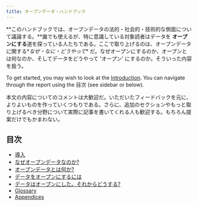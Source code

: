 ```yaml
---
title: オープンデータ・ハンドブック
---
```


**このハンドブックでは、オープンデータの法的・社会的・技術的な側面について議論する。**誰でも使えるが、特に意識している対象読者はデータを **オープンにする**道を探っている人たちである。ここで取り上げるのは、オープンデータに関する\**なぜ・なに・どうやって*\* だ。なぜオープンにするのか、オープンとは何なのか、そしてデータをどうやって 'オープン' にするのか。そういった内容を扱う。

To get started, you may wish to look at the [Introduction](introduction/). You can navigate through the report using the 目次 (see sidebar or below).

本文の内容についてのコメントは大歓迎だ。いただいたフィードバックを元に、よりよいものを作っていくつもりである。さらに、追加のセクションやもっと取り上げるべき分野について実際に記事を書いてくれる人も歓迎する。もちろん提案だけでもかまわない。

## 目次

-   [導入](introduction/)
-   [なぜオープンデータなのか?](why-open-data/)
-   [オープンデータとは何か?](what-is-open-data)
-   [データをオープンにするには](how-to-open-up-data/)
-   [データはオープンにした。それからどうする?](following-up/)
-   [Glossary](glossary/)
-   [Appendices](appendices/)